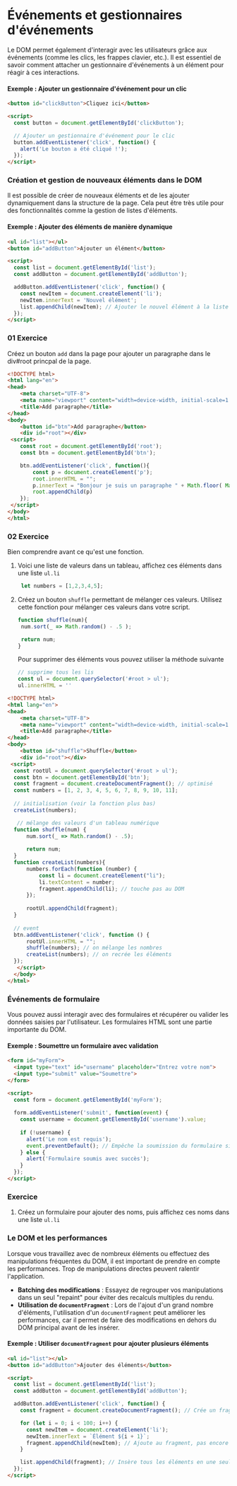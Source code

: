 # **Événements et gestionnaires d'événements**

Le DOM permet également d'interagir avec les utilisateurs grâce aux événements (comme les clics, les frappes clavier, etc.). Il est essentiel de savoir comment attacher un gestionnaire d'événements à un élément pour réagir à ces interactions.

#### Exemple : Ajouter un gestionnaire d'événement pour un clic

```html
<button id="clickButton">Cliquez ici</button>

<script>
  const button = document.getElementById('clickButton');

  // Ajouter un gestionnaire d'événement pour le clic
  button.addEventListener('click', function() {
    alert('Le bouton a été cliqué !');
  });
</script>
```

### **Création et gestion de nouveaux éléments dans le DOM**

Il est possible de créer de nouveaux éléments et de les ajouter dynamiquement dans la structure de la page. Cela peut être très utile pour des fonctionnalités comme la gestion de listes d'éléments.

#### Exemple : Ajouter des éléments de manière dynamique

```html
<ul id="list"></ul>
<button id="addButton">Ajouter un élément</button>

<script>
  const list = document.getElementById('list');
  const addButton = document.getElementById('addButton');

  addButton.addEventListener('click', function() {
    const newItem = document.createElement('li');
    newItem.innerText = 'Nouvel élément';
    list.appendChild(newItem); // Ajouter le nouvel élément à la liste
  });
</script>
```

### 01 Exercice 

Créez un bouton `add` dans la page pour ajouter un paragraphe dans le div#root princpal de la page.

```html
<!DOCTYPE html>
<html lang="en">
<head>
    <meta charset="UTF-8">
    <meta name="viewport" content="width=device-width, initial-scale=1.0">
    <title>Add paragraphe</title>
</head>
<body>
    <button id="btn">Add paragraphe</button>
    <div id="root"></div>
 <script>
    const root = document.getElementById('root');
    const btn = document.getElementById('btn');

    btn.addEventListener('click', function(){
        const p = document.createElement('p');
        root.innerHTML = "";
        p.innerText = "Bonjour je suis un paragraphe " + Math.floor( Math.random() * 10 );
        root.appendChild(p)
    });
 </script>
</body>
</html>
```

### 02 Exercice

Bien comprendre avant ce qu'est une fonction.

1. Voici une liste de valeurs dans un tableau, affichez ces éléments dans une liste `ul.li`
   ```js
    let numbers = [1,2,3,4,5];
   ```
2. Créez un bouton `shuffle`  permettant de mélanger ces valeurs.
   Utilisez cette fonction pour mélanger ces valeurs dans votre script.
   ```js
   function shuffle(num){
    num.sort(_ => Math.random() - .5 );

    return num;
   }
   ```
   Pour supprimer des éléments vous pouvez utiliser la méthode suivante

   ```js
   // supprime tous les lis
   const ul = document.querySelector('#root > ul');
   ul.innerHTML = ''
   ```
```html
<!DOCTYPE html>
<html lang="en">
<head>
    <meta charset="UTF-8">
    <meta name="viewport" content="width=device-width, initial-scale=1.0">
    <title>Add paragraphe</title>
</head>
<body>
    <button id="shuffle">Shuffle</button>
    <div id="root"></div>
 <script>
  const rootUl = document.querySelector('#root > ul');
  const btn = document.getElementById('btn');
  const fragment = document.createDocumentFragment(); // optimisé
  const numbers = [1, 2, 3, 4, 5, 6, 7, 8, 9, 10, 11];
  
  // initialisation (voir la fonction plus bas)
  createList(numbers);

   // mélange des valeurs d'un tableau numérique
  function shuffle(num) {
      num.sort(_ => Math.random() - .5);
  
      return num;
  }
  function createList(numbers){
      numbers.forEach(function (number) {
          const li = document.createElement("li");
          li.textContent = number;
          fragment.appendChild(li); // touche pas au DOM
      });
      
      rootUl.appendChild(fragment);
  }
  
  // event
  btn.addEventListener('click', function () {
      rootUl.innerHTML = "";
      shuffle(numbers); // on mélange les nombres
      createList(numbers); // on recrée les éléments
  });
   </script>
  </body>
</html>
```

### **Événements de formulaire**

Vous pouvez aussi interagir avec des formulaires et récupérer ou valider les données saisies par l'utilisateur. Les formulaires HTML sont une partie importante du DOM.

#### Exemple : Soumettre un formulaire avec validation

```html
<form id="myForm">
  <input type="text" id="username" placeholder="Entrez votre nom">
  <input type="submit" value="Soumettre">
</form>

<script>
  const form = document.getElementById('myForm');
  
  form.addEventListener('submit', function(event) {
    const username = document.getElementById('username').value;
    
    if (!username) {
      alert('Le nom est requis');
      event.preventDefault(); // Empêche la soumission du formulaire si le champ est vide
    } else {
      alert('Formulaire soumis avec succès');
    }
  });
</script>
```

### Exercice 

1. Créez un formulaire pour ajouter des noms, puis affichez ces noms dans une liste `ul.li`

### **Le DOM et les performances**

Lorsque vous travaillez avec de nombreux éléments ou effectuez des manipulations fréquentes du DOM, il est important de prendre en compte les performances. Trop de manipulations directes peuvent ralentir l'application.

- **Batching des modifications** : Essayez de regrouper vos manipulations dans un seul "repaint" pour éviter des recalculs multiples du rendu.
- **Utilisation de `documentFragment`** : Lors de l'ajout d'un grand nombre d'éléments, l'utilisation d'un `documentFragment` peut améliorer les performances, car il permet de faire des modifications en dehors du DOM principal avant de les insérer.

#### Exemple : Utiliser `documentFragment` pour ajouter plusieurs éléments

```html
<ul id="list"></ul>
<button id="addButton">Ajouter des éléments</button>

<script>
  const list = document.getElementById('list');
  const addButton = document.getElementById('addButton');

  addButton.addEventListener('click', function() {
    const fragment = document.createDocumentFragment(); // Crée un fragment pour les ajouts

    for (let i = 0; i < 100; i++) {
      const newItem = document.createElement('li');
      newItem.innerText = `Élément ${i + 1}`;
      fragment.appendChild(newItem); // Ajoute au fragment, pas encore au DOM
    }

    list.appendChild(fragment); // Insère tous les éléments en une seule fois
  });
</script>
```

